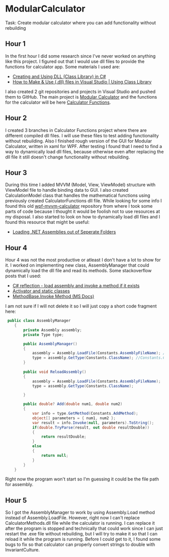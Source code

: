 # ModularCalculator
Task: Create modular calculator where you can add functionality without rebuilding

## Hour 1
In the first hour I did some research since I've never worked on anything like this project. I figured out that I would use dll files to provide the functions for calculator app.
Some materials I used are: 
 - [Creating and Using DLL (Class Library) in C#](https://www.c-sharpcorner.com/UploadFile/1e050f/creating-and-using-dll-class-library-in-C-Sharp/)
 - [How to Make & Use (.dll) files in Visual Studio | Using Class Library](https://www.youtube.com/watch?v=MPOuci-6amQ&ab_channel=TACV-TheAmazingCode-Verse)

I also created 2 git repositories and projects in Visual Studio and pushed them to GitHub. The main project is [Modular Calculator](https://github.com/PeterisEcis/ModularCalculator) and the functions for the calculator will be here [Calculator Functions](https://github.com/PeterisEcis/CalculatorFunctions). 

## Hour 2
I created 3 branches in Calculator Functions project where there are different compiled dll files. I will use these files to test adding functionality without rebuilding. Also I finished rough version of the GUI for Modular Calculator, written in xaml for WPF.
After testing I found that I need to find a way to dynamically load dll files, because otherwise even after replacing the dll file it still doesn't change functionality without rebuilding.

## Hour 3
During this time I added MVVM (Model, View, ViewModel) structure with ViewModel file to handle binding data to GUI. I also created CalculationModel class that handles the mathematical functions using previously created CalculatorFunctions dll file. While looking for some info I found this old [wpf-mvvm-calculator](https://github.com/Robert-McGinley/wpf-mvvm-calculator) repository from where I took some parts of code because I thought it would be foolish not to use resources at my disposal. I also started to look on how to dynamically load dll files and I found this resource that might be useful:
 - [Loading .NET Assemblies out of Seperate Folders](https://weblog.west-wind.com/posts/2016/dec/12/loading-net-assemblies-out-of-seperate-folders)

## Hour 4
Hour 4 was not the most productive or atleast I don't have a lot to show for it. I worked on implementing new class, AssemblyManager that could dynamically load the dll file and read its methods. Some stackoverflow posts that I used:
- [C# reflection - load assembly and invoke a method if it exists](https://stackoverflow.com/questions/14479074/c-sharp-reflection-load-assembly-and-invoke-a-method-if-it-exists)
- [Activator and static classes](https://stackoverflow.com/questions/614863/activator-and-static-classes/28611155#28611155)
- [MethodBase.Invoke Method (MS Docs)](https://docs.microsoft.com/en-us/dotnet/api/system.reflection.methodbase.invoke?redirectedfrom=MSDN&view=net-6.0#overloads)

I am not sure if I will not delete it so I will just copy a short code fragment here:
``` C#
 public class AssemblyManager
    {
        private Assembly assembly;
        private Type type;

        public AssemblyManager()
        {
            assembly = Assembly.LoadFile(Constants.AssemblyFileName); // Constants.AssemblyFileName = "CalculatorFunctions"
            type = assembly.GetType(Constants.ClassName); //Constants.ClassName = "CalculatorFunctions.Functions"
        }
        
        public void ReloadAssembly()
        {
            assembly = Assembly.LoadFile(Constants.AssemblyFileName);
            type = assembly.GetType(Constants.ClassName);

        }

        public double? Add(double num1, double num2)
        {
            var info = type.GetMethod(Constants.AddMethod);
            object[] parameters = { num1, num2 };
            var result = info.Invoke(null, parameters).ToString();
            if(double.TryParse(result, out double resultDouble))
            {
                return resultDouble;
            }
            else
            {
                return null;
            }
        }
    }
```
Right now the program won't start so I'm guessing it could be the file path for assembly. 

## Hour 5
So I got the AssemblyManager to work by using Assembly.Load method instead of Assembly.LoadFile. However, right now I can't replace CalculatorMethods.dll file while the calculator is running. I can replace it after the program is stopped and technically that could work since I can just restart the .exe file without rebuilding, but I will try to make it so that I can reload it while the program is running.
Before I could get to it, I found some bugs to fix so that calculator can properly convert strings to double with InvariantCulture.
